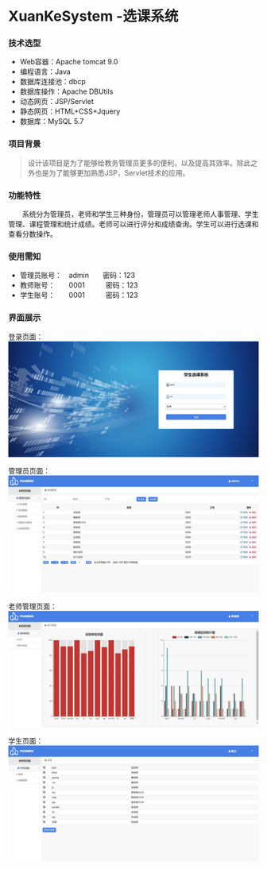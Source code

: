 # XuanKeSystem -选课系统
### 技术选型
* Web容器：Apache tomcat 9.0
* 编程语言：Java
* 数据库连接池：dbcp
* 数据库操作：Apache DBUtils
* 动态网页：JSP/Servlet
* 静态网页：HTML+CSS+Jquery
* 数据库：MySQL 5.7
### 项目背景
> 设计该项目是为了能够给教务管理员更多的便利，以及提高其效率。除此之外也是为了能够更加熟悉JSP，Servlet技术的应用。

### 功能特性
　　系统分为管理员，老师和学生三种身份，管理员可以管理老师人事管理、学生管理、课程管理和统计成绩。老师可以进行评分和成绩查询。学生可以进行选课和查看分数操作。

### 使用需知
* 管理员账号：　admin　　密码：123
* 教师账号：　　0001　　　密码：123
* 学生账号：　　0001　　　密码：123

### 界面展示


登录页面：
![](https://github.com/yuangccc/XuanKeSystem/blob/master/Readme_img/login.jpg?raw=true)


管理员页面：
![](https://github.com/yuangccc/XuanKeSystem/blob/master/Readme_img/admin.jpg?raw=true)


老师管理页面：
![](https://github.com/yuangccc/XuanKeSystem/blob/master/Readme_img/teacher.jpg?raw=true)


学生页面：
![](https://github.com/yuangccc/XuanKeSystem/blob/master/Readme_img/student.jpg?raw=true)
